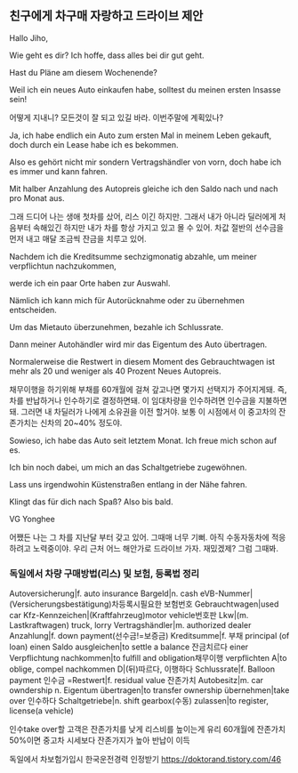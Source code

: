 ## 친구에게 차구매 자랑하고 드라이브 제안

Hallo Jiho,


Wie geht es dir? Ich hoffe, dass alles bei dir gut geht. 

Hast du Pläne am diesem Wochenende? 

Weil ich ein neues Auto einkaufen habe, solltest du meinen ersten Insasse sein! 

어떻게 지내니? 모든것이 잘 되고 있길 바라. 이번주말에 계획있나?

Ja, ich habe endlich ein Auto zum ersten Mal in meinem Leben gekauft, doch durch ein Lease habe ich es bekommen. 

Also es gehört nicht mir sondern Vertragshändler von vorn, doch habe ich es immer und kann fahren. 

Mit halber Anzahlung des Autopreis gleiche ich den Saldo nach und nach pro Monat aus. 

그래 드디어 나는 생애 첫차를 샀어, 리스 이긴 하지만. 그래서 내가 아니라 딜러에게 처음부터 속해있긴 하지만 내가 차를 항상 가지고 있고 몰 수 있어. 차값 절반의 선수금을 먼저 내고 매달 조금씩 잔금을 치루고 있어.

Nachdem ich die Kreditsumme sechzigmonatig abzahle, um meiner verpflichtun nachzukommen, 

werde ich ein paar Orte haben zur Auswahl. 

Nämlich ich kann mich für Autorücknahme oder zu übernehmen entscheiden. 

Um das Mietauto überzunehmen, bezahle ich Schlussrate. 

Dann meiner Autohändler wird mir das Eigentum des Auto übertragen.

Normalerweise die Restwert in diesem Moment des Gebrauchtwagen ist mehr als 20 und weniger als 40 Prozent Neues Autopreis.

채무이행을 하기위해 부채를 60개월에 걸쳐 갚고나면 몇가지 선택지가 주어지게돼. 즉, 차를 반납하거나 인수하기로 결정하면돼. 이 임대차량을 인수하려면 인수금을 지불하면 돼. 그러면 내 차딜러가 나에게 소유권을 이전 할거야. 보통 이 시점에서 이 중고차의 잔존가치는 신차의 20~40% 정도야.

Sowieso, ich habe das Auto seit letztem Monat. Ich freue mich schon auf es. 

Ich bin noch dabei, um mich an das Schaltgetriebe zugewöhnen. 

Lass uns irgendwohin Küstenstraßen entlang in der Nähe fahren. 

Klingt das für dich nach Spaß? Also bis bald.


VG
Yonghee

어쨌든 나는 그 차를 지난달 부터 갖고 있어. 그때매 너무 기뻐. 아직 수동자동차에 적응하려고 노력중이야. 우리 근처 어느 해안가로 드라이브 가자. 재밌겠제? 그럼 그때봐.









### 독일에서 차량 구매방법(리스) 및 보험, 등록법 정리 


Autoversicherung|f. auto insurance
Bargeld|n. cash
eVB-Nummer|(Versicherungsbestätigung)차등록시필요한 보험번호
Gebrauchtwagen|used car
Kfz-Kennzeichen|(Kraftfahrzeug)motor vehicle번호판
Lkw|(m. Lastkraftwagen) truck, lorry
Vertragshändler|m. authorized dealer
Anzahlung|f. down payment(선수금!=보증금)
Kreditsumme|f. 부채 principal (of loan)
einen Saldo ausgleichen|to settle a balance 잔금치르다
einer Verpflichtung nachkommen|to fulfill and obligation채무이행
verpflichten A|to oblige, compel
nachkommen D|(뒤)따르다, 이행하다 
Schlussrate|f. Balloon payment 인수금 
=Restwert|f. residual value 잔존가치
Autobesitz|m. car owndership
n. Eigentum übertragen|to transfer ownership
übernehmen|take over 인수하다
Schaltgetriebe|n. shift gearbox(수동)
zulassen|to register, license(a vehicle)

인수take over할 고객은 잔존가치를 낮게 리스비를 높이는게 유리
60개월에 잔존가치 50%이면 중고차 시세보다 잔존가지가 높아 반납이 이득 

독일에서 차보험가입시 한국운전경력 인정받기 https://doktorand.tistory.com/46